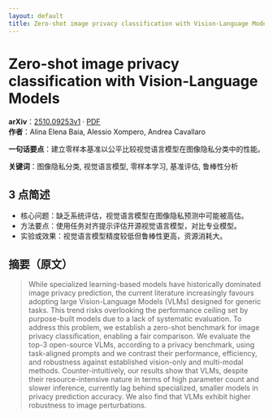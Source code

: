 ```yaml
---
layout: default
title: Zero-shot image privacy classification with Vision-Language Models
---
```


# Zero-shot image privacy classification with Vision-Language Models
**arXiv**：[2510.09253v1](https://arxiv.org/abs/2510.09253) · [PDF](https://arxiv.org/pdf/2510.09253.pdf)  
**作者**：Alina Elena Baia, Alessio Xompero, Andrea Cavallaro  

**一句话要点**：建立零样本基准以公平比较视觉语言模型在图像隐私分类中的性能。

**关键词**：图像隐私分类, 视觉语言模型, 零样本学习, 基准评估, 鲁棒性分析

## 3 点简述
- 核心问题：缺乏系统评估，视觉语言模型在图像隐私预测中可能被高估。
- 方法要点：使用任务对齐提示评估开源视觉语言模型，对比专业模型。
- 实验或效果：视觉语言模型精度较低但鲁棒性更高，资源消耗大。

## 摘要（原文）

> While specialized learning-based models have historically dominated image
> privacy prediction, the current literature increasingly favours adopting large
> Vision-Language Models (VLMs) designed for generic tasks. This trend risks
> overlooking the performance ceiling set by purpose-built models due to a lack
> of systematic evaluation. To address this problem, we establish a zero-shot
> benchmark for image privacy classification, enabling a fair comparison. We
> evaluate the top-3 open-source VLMs, according to a privacy benchmark, using
> task-aligned prompts and we contrast their performance, efficiency, and
> robustness against established vision-only and multi-modal methods.
> Counter-intuitively, our results show that VLMs, despite their
> resource-intensive nature in terms of high parameter count and slower
> inference, currently lag behind specialized, smaller models in privacy
> prediction accuracy. We also find that VLMs exhibit higher robustness to image
> perturbations.

